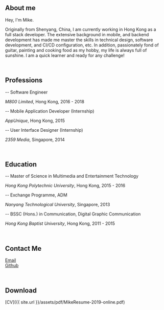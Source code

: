 ## About me

Hey, I'm Mike.

Originally from Shenyang, China, I am currently working in Hong Kong as a full stack developer. The extensive background in mobile, and backend development has made me master the skills in technical design, software development, and CI/CD configuration, etc. In addition, passionately fond of guitar, painting and cooking food as my hobby, my life is always full of sunshine. I am a quick learner and ready for any challenge!

<br/>

## Professions

-- Software Engineer

*M800 Limited*, Hong Kong, 2016 - 2018

-- Mobile Application Developer (Internship)

*AppUnique*, Hong Kong, 2015

-- User Interface Designer (Internship)

*2359 Media*, Singapore, 2014

<br/>

## Education

-- Master of Science in Multimedia and Entertainment Technology

*Hong Kong Polytechnic University*, Hong Kong, 2015 - 2016

-- Exchange Programme, ADM

*Nanyang Technological University*, Singapore, 2013

-- BSSC (Hons.) in Communication, Digital Graphic Communication

*Hong Kong Baptist University*, Hong Kong, 2011 - 2015

<br/>

## Contact Me

[Email](mailto:12051594@life.hkbu.edu.hk)
<br/>
[Github](https://github.com/mikemikezhu)

<br/>

## Download

[CV]({{ site.url }}/assets/pdf/MikeResume-2019-online.pdf)